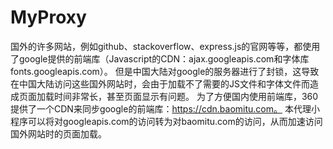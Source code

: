 # MyProxy
国外的许多网站，例如github、stackoverflow、express.js的官网等等，都使用了google提供的前端库（Javascript的CDN：ajax.googleapis.com和字体库fonts.googleapis.com）。
但是中国大陆对google的服务器进行了封锁，这导致在中国大陆访问这些国外网站时，会由于加载不了需要的JS文件和字体文件而造成页面加载时间非常长，甚至页面显示有问题。
为了方便国内使用前端库，360提供了一个CDN来同步google的前端库：https://cdn.baomitu.com。
本代理小程序可以将对googleapis.com的访问转为对baomitu.com的访问，从而加速访问国外网站时的页面加载。
